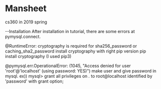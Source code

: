 # Mansheet
cs360 in 2019 spring

--Installation
After installation in tutorial, there are some errors at pymysql.connect.

@RuntimeError: cryptography is required for sha256_password or caching_sha2_password
install cryptography with right pip version
pip install cryptography (I used pip3)

@pymysql.err.OperationalError: (1045, "Access denied for user 'root'@'localhost' (using password: YES)")
make user and give password in mysql.
ex)) mysql> grant all privileges on *.* to root@localhost identified by 'password' with grant option;

